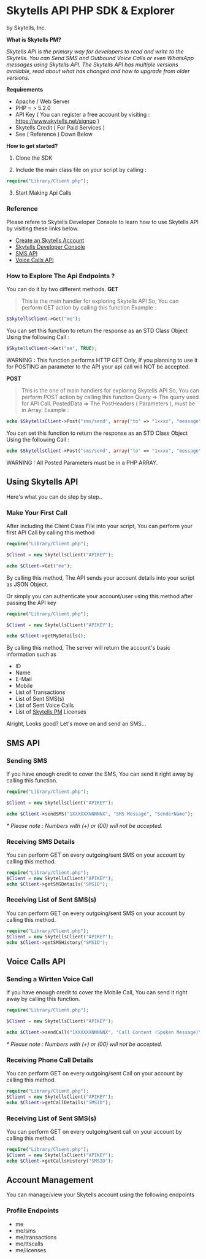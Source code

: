 # Skytells API PHP SDK & Explorer
by Skytells, Inc.

**What is Skytells PM?**

_Skytells API is the primary way for developers to read and write to the Skytells.
You can Send SMS and Outbound Voice Calls or even WhatsApp messages using Skytells API.
The Skytells API has multiple versions available, read about what has changed and how to upgrade from older versions._

**Requirements**
- Apache / Web Server
- PHP = > 5.2.0
- API Key ( You can register a free account by visiting : https://www.skytells.net/signup )
- Skytells Credit ( For Paid Services )
- See ( Reference ) Down Below

**How to get started?**

1. Clone the SDK

2. Include the main class file on your script by calling :

```php
require("Library/Client.php");
```

3. Start Making Api Calls

### Reference
Please refere to Skytells Developer Console to learn how to use Skytells API by visiting these links below.
- [Create an Skytells Account](https://www.skytells.net/signup)
- [Skytells Developer Console](https://developers.skytells.net)
- [SMS API](https://developers.skytells.net/sms-api-overview/?node=sms-api-overview)
- [Voice Calls API](https://developers.skytells.net/index.php?node=send-tts-call)




### How to Explore The Api Endpoints ?
You can do it by two different methods.
**GET**
> This is the main handler for exploring Skytells API
   So, You can perform GET action by calling this function
   Example : 
   ```php
   $SkytellsClient->Get("me");
   ```
   You can set this function to return the response as an STD Class Object
   Using the following Call : 
   ```php
   $SkytellsClient->Get("me", TRUE);
   ```
   WARNING : This function performs HTTP GET Only, If you planning to use it
   for POSTING an parameter to the API your api call will NOT be accepted.

**POST**
> This is the one of main handlers for exploring Skytells API
  So, You can perform POST action by calling this function
  Query => The query used for API Call.
  PostedData => The PostHeaders ( Parameters ), must be in Array.
  Example : 
   ```php
  echo $SkytellsClient->Post("sms/send", array("to" => "1xxxx", "message" => "test"));
   ```
  You can set this function to return the response as an STD Class Object
  Using the following Call :
   ```php
  echo $SkytellsClient->Post("sms/send", array("to" => "1xxxx", "message" => "test"), TRUE);
   ```
  WARNING : All Posted Parameters must be in a PHP ARRAY.




## Using Skytells API
Here's what you can do step by step..

### Make Your First Call
After including the Client Class File into your script, You can perform your first API Call by calling this method

```php
require("Library/Client.php");

$Client = new SkytellsClient("APIKEY");

echo $Client->Get("me");
```

By calling this method, The API sends your account details into your script as JSON Object.

Or simply you can authenticate your account/user using this method after passing the API key

```php
require("Library/Client.php");

$Client = new SkytellsClient("APIKEY");

echo $Client->getMyDetails();
```

By calling this method, The server will return the account's basic information such as
- ID
- Name
- E-Mail
- Mobile
- List of Transactions
- List of Sent SMS(s)
- List of Sent Voice Calls
- List of [Skytells PM](https://www.skytells.net/features) Licenses



Alright, Looks good?
Let's move on and send an SMS...

## SMS API

### Sending SMS
If you have enough credit to cover the SMS, You can send it right away by calling this function.

```php
require("Library/Client.php");

$Client = new SkytellsClient("APIKEY");

echo $Client->sendSMS("1XXXXXXNNNNNX", "SMS Message", "SenderName");
```

_* Please note : Numbers with (+) or (00) will not be accepted._



### Receiving SMS Details
You can perform GET on every outgoing/sent SMS on your account by calling this method.

```php
require("Library/Client.php");
$Client = new SkytellsClient("APIKEY");
echo $Client->getSMSDetails("SMSID");
```


### Receiving List of Sent SMS(s)
You can perform GET on every outgoing/sent SMS on your account by calling this method.

```php
require("Library/Client.php");
$Client = new SkytellsClient("APIKEY");
echo $Client->getSMSHistory("SMSID");
```



## Voice Calls API

### Sending a Wirtten Voice Call
If you have enough credit to cover the Mobile Call, You can send it right away by calling this function.

```php
require("Library/Client.php");

$Client = new SkytellsClient("APIKEY");

echo $Client->sendCall("1XXXXXXNNNNNX", "Call Content (Spoken Message)");
```

_* Please note : Numbers with (+) or (00) will not be accepted._



### Receiving Phone Call Details
You can perform GET on every outgoing/sent Call on your account by calling this method.

```php
require("Library/Client.php");
$Client = new SkytellsClient("APIKEY");
echo $Client->getCallDetails("SMSID");
```



### Receiving List of Sent SMS(s)
You can perform GET on every outgoing/sent call on your account by calling this method.

```php
require("Library/Client.php");
$Client = new SkytellsClient("APIKEY");
echo $Client->getCallsHistory("SMSID");
```





## Account Management
You can manage/view your Skytells account using the following endpoints

### Profile Endpoints
- me
- me/sms
- me/transactions
- me/ttscalls
- me/licenses




